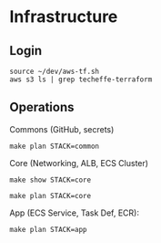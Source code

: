 # Infrastructure

## Login

```shell
source ~/dev/aws-tf.sh
aws s3 ls | grep techeffe-terraform
```

## Operations

Commons (GitHub, secrets)
```shell
make plan STACK=common
```

Core (Networking, ALB, ECS Cluster)

```shell
make show STACK=core
```

```shell
make plan STACK=core
```

App (ECS Service, Task Def, ECR):
```shell
make plan STACK=app
```

